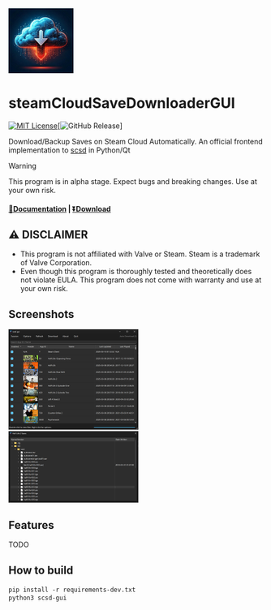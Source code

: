 <img src="./steamCloudSaveDownloaderGUI/res/scsd_icon.jpg" width="128">

steamCloudSaveDownloaderGUI
===========
[![MIT License](https://img.shields.io/badge/license-MIT-blue.svg)](LICENSE)[![GitHub Release](https://img.shields.io/github/v/release/pyscsd/steamCloudSaveDownloaderGUI)]

Download/Backup Saves on Steam Cloud Automatically. An official frontend implementation to [scsd](https://github.com/pyscsd/steamCloudSaveDownloader) in Python/Qt

> [!WARNING]
> This program is in alpha stage. Expect bugs and breaking changes. Use at your own risk.

#### [📄Documentation]() | [⏬Download](https://github.com/pyscsd/steamCloudSaveDownloaderGUI/releases)

## :warning: DISCLAIMER
- This program is not affiliated with Valve or Steam. Steam is a trademark of Valve Corporation.
- Even though this program is thoroughly tested and theoretically does not violate EULA. This program does not come with warranty and use at your own risk.

## Screenshots
<p float="left">
    <img src="./docs/screenshots/main_window.png" width="256" />
    <img src="./docs/screenshots/file_dialog.png" width="256" />
</p>

## Features
TODO

## How to build
```
pip install -r requirements-dev.txt
python3 scsd-gui
```
